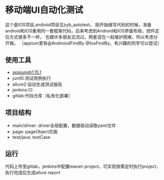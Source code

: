 # 移动端UI自动化测试

这个是IOS项目,android项目见zyb_autotest，
刚开始做写代码的时候，准备android和IOS重用同一套框架代码，后来考虑到Android和IOS界面布局，控件定位方式很多不一样，
也跟许多朋友交流过，两套混在一起维护困难，所以考虑分开做。
（appium里有@AndroiodFindBy  @IosFindBy，有兴趣的同学可以尝试）

## 使用工具

* appium@1.15.1
* junit5:测试用例执行
* allure2:自动生成测试报告
* jenkins:CI
* gitlab:代码仓库（私有化部署）

## 项目结构
* main/driver: driver全局配置，数据驱动读取yaml文件
* page: pageObject页面
* test/java: testCase

## 运行

代码上传至gitlab，jenkins中配置maven project，可实现按需定时执行project，执行完成后生成allure report
